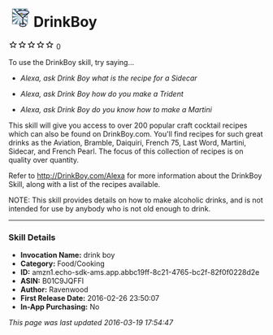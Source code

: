 # &nbsp;<img src="app_icon" alt="DrinkBoy icon" width="36"> DrinkBoy
![0 stars](../../../images/ic_star_border_black_18dp_1x.png)![0 stars](../../../images/ic_star_border_black_18dp_1x.png)![0 stars](../../../images/ic_star_border_black_18dp_1x.png)![0 stars](../../../images/ic_star_border_black_18dp_1x.png)![0 stars](../../../images/ic_star_border_black_18dp_1x.png) 0

To use the DrinkBoy skill, try saying...

* *Alexa, ask Drink Boy what is the recipe for a Sidecar*

* *Alexa, ask Drink Boy how do you make a Trident*

* *Alexa, ask Drink Boy do you know how to make a Martini*

This skill will give you access to over 200 popular craft cocktail recipes which can also be found on DrinkBoy.com. You'll find recipes for such great drinks as the Aviation, Bramble, Daiquiri, French 75,  Last Word, Martini, Sidecar, and French Pearl. The focus of this collection of recipes is on quality over quantity.

Refer to http://DrinkBoy.com/Alexa for more information about the DrinkBoy Skill, along with a list of the recipes available.

NOTE: This skill provides details on how to make alcoholic drinks, and is not intended for use by anybody who is not old enough to drink.

***

### Skill Details

* **Invocation Name:** drink boy
* **Category:** Food/Cooking
* **ID:** amzn1.echo-sdk-ams.app.abbc19ff-8c21-4765-bc2f-82f0f0228d2e
* **ASIN:** B01C9JQFFI
* **Author:** Ravenwood
* **First Release Date:** 2016-02-26 23:50:07
* **In-App Purchasing:** No

*This page was last updated 2016-03-19 17:54:47*
